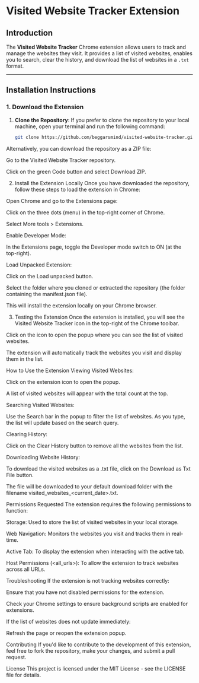 # Visited Website Tracker Extension

## **Introduction**
The **Visited Website Tracker** Chrome extension allows users to track and manage the websites they visit. It provides a list of visited websites, enables you to search, clear the history, and download the list of websites in a `.txt` format.

---

## **Installation Instructions**

### **1. Download the Extension**

1. **Clone the Repository**:
   If you prefer to clone the repository to your local machine, open your terminal and run the following command:
   ```bash
   git clone https://github.com/beggarsmind/visited-website-tracker.git
Alternatively, you can download the repository as a ZIP file:

Go to the Visited Website Tracker repository.

Click on the green Code button and select Download ZIP.

2. Install the Extension Locally
Once you have downloaded the repository, follow these steps to load the extension in Chrome:

Open Chrome and go to the Extensions page:

Click on the three dots (menu) in the top-right corner of Chrome.

Select More tools > Extensions.

Enable Developer Mode:

In the Extensions page, toggle the Developer mode switch to ON (at the top-right).

Load Unpacked Extension:

Click on the Load unpacked button.

Select the folder where you cloned or extracted the repository (the folder containing the manifest.json file).

This will install the extension locally on your Chrome browser.

3. Testing the Extension
Once the extension is installed, you will see the Visited Website Tracker icon in the top-right of the Chrome toolbar.

Click on the icon to open the popup where you can see the list of visited websites.

The extension will automatically track the websites you visit and display them in the list.

How to Use the Extension
Viewing Visited Websites:

Click on the extension icon to open the popup.

A list of visited websites will appear with the total count at the top.

Searching Visited Websites:

Use the Search bar in the popup to filter the list of websites. As you type, the list will update based on the search query.

Clearing History:

Click on the Clear History button to remove all the websites from the list.

Downloading Website History:

To download the visited websites as a .txt file, click on the Download as Txt File button.

The file will be downloaded to your default download folder with the filename visited_websites_<current_date>.txt.

Permissions Requested
The extension requires the following permissions to function:

Storage: Used to store the list of visited websites in your local storage.

Web Navigation: Monitors the websites you visit and tracks them in real-time.

Active Tab: To display the extension when interacting with the active tab.

Host Permissions (<all_urls>): To allow the extension to track websites across all URLs.

Troubleshooting
If the extension is not tracking websites correctly:

Ensure that you have not disabled permissions for the extension.

Check your Chrome settings to ensure background scripts are enabled for extensions.

If the list of websites does not update immediately:

Refresh the page or reopen the extension popup.

Contributing
If you'd like to contribute to the development of this extension, feel free to fork the repository, make your changes, and submit a pull request.

License
This project is licensed under the MIT License - see the LICENSE file for details.
